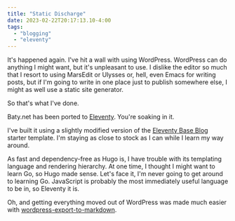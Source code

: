 ```yaml
---
title: "Static Discharge"
date: 2023-02-22T20:17:13.10-4:00
tags:
  - "blogging"
  - "eleventy"
---
```


It's happened again. I've hit a wall with using WordPress. WordPress can do anything I might want, but it's unpleasant to use. I dislike the editor so much that I resort to using MarsEdit or Ulysses or, hell, even Emacs for writing posts, but if I'm going to write in one place just to publish somewhere else, I might as well use a static site generator.

So that's what I've done.

Baty.net has been ported to [Eleventy](https://11ty.dev). You're soaking in it.

I've built it using a slightly modified version of the [Eleventy Base Blog](https://github.com/11ty/eleventy-base-blog) starter template. I'm staying as close to stock as I can while I learn my way around.

As fast and dependency-free as Hugo is, I have trouble with its templating language and rendering hierarchy. At one time, I thought I might want to learn Go, so Hugo made sense. Let's face it, I'm never going to get around to learning Go. JavaScript is probably the most immediately useful language to be in, so Eleventy it is.

Oh, and getting everything moved out of WordPress was made much easier with [wordpress-export-to-markdown](https://github.com/lonekorean/wordpress-export-to-markdown).
